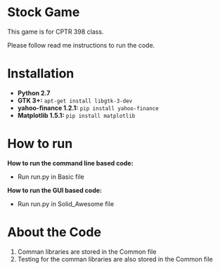 # Stock Game
This game is for CPTR 398 class.
 
Please follow read me instructions to run the code.

# Installation
- **Python 2.7**
- **GTK 3+:** `apt-get install libgtk-3-dev`
- **yahoo-finance 1.2.1:** `pip install yahoo-finance`
- **Matplotlib 1.5.1:** `pip install matplotlib`

# How to run
**How to run the command line based code:**
- Run run.py in Basic file

**How to run the GUI based code:**
- Run run.py in Solid_Awesome file

# About the Code
1. Comman libraries are stored in the Common file
2. Testing for the comman libraries are also stored in the Common file
